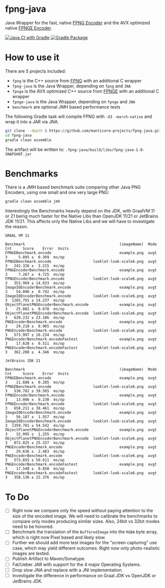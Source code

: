 # fpng-java
Java Wrapper for the fast, native [FPNG Encoder](https://github.com/richgel999/fpng) and the AVX optimized native [FPNGE Encoder](https://github.com/veluca93/fpnge).

[![Java CI with Gradle](https://github.com/manticore-projects/fpng-java/actions/workflows/gradle.yml/badge.svg)](https://github.com/manticore-projects/fpng-java/actions/workflows/gradle.yml) [![Gradle Package](https://github.com/manticore-projects/fpng-java/actions/workflows/gradle-publish.yml/badge.svg)](https://github.com/manticore-projects/fpng-java/actions/workflows/gradle-publish.yml)

# How to use it

There are 5 projects included:
- `fpng` is the C++ source from [FPNG](https://github.com/richgel999/fpng) with an additional C wrapper
- `fpng-java` is the Java Wrapper, depending on `fpng` and `JNA`
- `fpnge` is the AVX optimized C++ source from [FPNGE](https://github.com/veluca93/fpnge) with an additional C wrapper
- `fpnge-java` is the Java Wrapper, depending on `fpnge` and `JNA`
- `benchmark` are optional JMH based performance tests

The following Gradle task will compile FPNG with `-O3 -march-native` and wrap it into a JAR via JNA.

```bash
git clone --depth 1 https://github.com/manticore-projects/fpng-java.git
cd fpng-java
gradle clean assemble
```
The artifact will be written to: `.fpng-java/build/libs/fpng-java-1.0-SNAPSHOT.jar`

# Benchmarks

There is a JMH based benchmark suite comparing other Java PNG Encoders, using one small and one very large PNG:

```bash
gradle clean assemble jmh
```

Interestingly the Benchmarks heavily depend on the JDK, with GraalVM 11 or 21 being much faster for the Native Libs than OpenJDK 11/21 or JetBrains JDK 11/21. This affects only the Native Libs and we will have to investigate the reason.

```text
GRAAL VM 11

Benchmark                                           (imageName)  Mode  Cnt     Score    Error  Units
FPNGEBenchmark.encode                               example.png  avgt    3     5.895 ±  0.369  ms/op
FPNGEBenchmark.encode                   looklet-look-scale6.png  avgt    3   242.326 ±  3.215  ms/op
FPNGEncoderBenchmark.encode                         example.png  avgt    3     7.267 ±  4.725  ms/op
FPNGEncoderBenchmark.encode             looklet-look-scale6.png  avgt    3   353.969 ± 14.833  ms/op
ImageIOEncoderBenchmark.encode                      example.png  avgt    3    54.096 ±  0.742  ms/op
ImageIOEncoderBenchmark.encode          looklet-look-scale6.png  avgt    3  1285.791 ± 14.237  ms/op
ObjectPlanetPNGEncoderBenchmark.encode              example.png  avgt    3    25.882 ±  0.670  ms/op
ObjectPlanetPNGEncoderBenchmark.encode  looklet-look-scale6.png  avgt    3   639.232 ± 23.186  ms/op
PNGEncoderBenchmark.encode                          example.png  avgt    3    29.218 ±  0.965  ms/op
PNGEncoderBenchmark.encode              looklet-look-scale6.png  avgt    3   573.997 ± 16.234  ms/op
PNGEncoderBenchmark.encodeFastest                   example.png  avgt    3    17.628 ±  0.511  ms/op
PNGEncoderBenchmark.encodeFastest       looklet-look-scale6.png  avgt    3   362.208 ±  4.346  ms/op
```

```text
JetBrains JDK 21

Benchmark                                           (imageName)  Mode  Cnt     Score    Error  Units
FPNGEBenchmark.encode                               example.png  avgt    3    11.688 ±  0.285  ms/op
FPNGEBenchmark.encode                   looklet-look-scale6.png  avgt    3   530.782 ± 39.565  ms/op
FPNGEncoderBenchmark.encode                         example.png  avgt    3    13.006 ±  0.230  ms/op
FPNGEncoderBenchmark.encode             looklet-look-scale6.png  avgt    3   650.211 ± 38.461  ms/op
ImageIOEncoderBenchmark.encode                      example.png  avgt    3    56.187 ±  1.557  ms/op
ImageIOEncoderBenchmark.encode          looklet-look-scale6.png  avgt    3  1359.781 ± 54.542  ms/op
ObjectPlanetPNGEncoderBenchmark.encode              example.png  avgt    3    32.995 ±  1.255  ms/op
ObjectPlanetPNGEncoderBenchmark.encode  looklet-look-scale6.png  avgt    3   872.825 ± 25.337  ms/op
PNGEncoderBenchmark.encode                          example.png  avgt    3    29.636 ±  2.403  ms/op
PNGEncoderBenchmark.encode              looklet-look-scale6.png  avgt    3   573.655 ± 50.611  ms/op
PNGEncoderBenchmark.encodeFastest                   example.png  avgt    3    17.548 ±  0.858  ms/op
PNGEncoderBenchmark.encodeFastest       looklet-look-scale6.png  avgt    3   358.136 ± 22.376  ms/op
```

# To Do

- [ ] Right now we compare only the speed without paying attention to the size of the encoded image. We will need to calibrate the benchmarks to compare only modes producing similar sizes. Also, 24bit vs 32bit modes need to be honored.
- [ ] Benchmark the translation of the `BufferedImage` into the `RGBA` byte array, which is right now Pixel based and likely slow.
- [ ] Further we should add more test images for the "screen capturing" use case, which may yield different outcomes. Right now only photo-realistic images are tested.
- [ ] Publish Artifact to Maven/Sonatype.
- [ ] Fat/Ueber JAR with support for the 4 major Operating Systems.
- [ ] Drop slow JNA and replace with a JNI implementation.
- [ ] Investigate the difference in performance on Graal JDK vs OpenJDK or JetBrains JDK.
